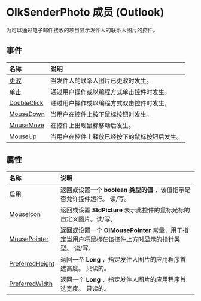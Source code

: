 
# OlkSenderPhoto 成员 (Outlook)


为可以通过电子邮件接收的项目显示发件人的联系人图片的控件。


## 事件



|**名称**|**说明**|
|:-----|:-----|
|[更改](a4d58172-a16f-6084-9230-af2c3cefa552.md)|当发件人的联系人图片已更改时发生。|
|[单击](046eccf2-5efa-9302-d356-9cb168133b13.md)|通过用户操作或以编程方式单击控件时发生。|
|[DoubleClick](4ed4eaf2-743b-ffc3-c723-3c628b04b0b1.md)|通过用户操作或以编程方式双击控件时发生。|
|[MouseDown](917641fc-d556-7e03-a287-746352af03f0.md)|当用户在控件上按下鼠标按钮时发生。|
|[MouseMove](8cf25c54-8216-26e5-c926-60a346b069fc.md)|在控件上出现鼠标移动后发生。|
|[MouseUp](8154f3bd-0e33-73cf-6879-aeff297c72ea.md)|当用户在控件上释放已经按下的鼠标按钮后发生。|

## 属性



|**名称**|**说明**|
|:-----|:-----|
|[启用](d4827881-3c53-4b16-7039-e10fcea7d56b.md)|返回或设置一个 **boolean 类型的值** ，该值指示是否允许控件运行。 读/写。|
|[MouseIcon](9be2192e-b3e0-bdc6-f06e-eeef5b231ab1.md)|返回或设置 **StdPicture** 表示此控件的鼠标光标的自定义图片。读/写。|
|[MousePointer](68489e88-294a-1861-d0b8-052a3368c3dd.md)|返回或设置一个 **[OlMousePointer](527df8bb-000c-f108-0522-2d294858b251.md)** 常量，用于指定当用户将鼠标在该控件上方时显示的指针类型。 读/写。|
|[PreferredHeight](174aea2a-f64a-1e49-eca9-f4af76f40722.md)|返回一个 **Long** ，指定发件人图片的应用程序首选高度。 只读的。|
|[PreferredWidth](8546b80a-a191-bfce-2e24-6bd74f8e2a8b.md)|返回一个 **Long** ，指定发件人图片的应用程序首选宽度。 只读的。|
